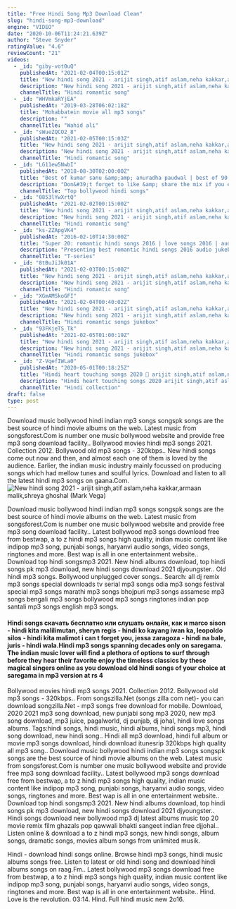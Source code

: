 ```yaml
---
title: "Free Hindi Song Mp3 Download Clean"
slug: "hindi-song-mp3-download"
engine: "VIDEO"
date: "2020-10-06T11:24:21.639Z"
author: "Steve Snyder"
ratingValue: "4.6"
reviewCount: "21"
videos:
  - _id: "giby-vot0uQ"
    publishedAt: "2021-02-04T00:15:01Z"
    title: "New hindi song 2021 - arijit singh,atif aslam,neha kakkar,armaan malik,shreya ghoshal"
    description: "New hindi song 2021 - arijit singh,atif aslam,neha kakkar,armaan malik,shreya ghoshal"
    channelTitle: "Hindi romantic song"
  - _id: "WHVmkaRYjEA"
    publishedAt: "2019-03-28T06:02:18Z"
    title: "Mohabbatein movie all mp3 songs"
    description: ""
    channelTitle: "Wahid ali"
  - _id: "sWueZQCO2_8"
    publishedAt: "2021-02-05T00:15:03Z"
    title: "New hindi song 2021 - arijit singh,atif aslam,neha kakkar,armaan malik,shreya ghoshal"
    description: "New hindi song 2021 - arijit singh,atif aslam,neha kakkar,armaan malik,shreya ghoshal"
    channelTitle: "Hindi romantic song"
  - _id: "LG11ew5NwbI"
    publishedAt: "2018-08-30T02:00:00Z"
    title: "Best of kumar sanu &amp;amp; anuradha paudwal | best of 90’s romantic songs &amp;amp; 90&amp;#39;s evergreen songs"
    description: "Don&#39;t forget to like &amp; share the mix if you enjoy it! ▭▭▭▭▭▭▭▭▭▭▭▭▭▭▭▭▭▭▭▭▭▭▭▭ ◢ follow top bollywood hindi songs ➤ youtube:"
    channelTitle: "Top bollywood hindi songs"
  - _id: "0853lYwXrtQ"
    publishedAt: "2021-02-02T00:15:00Z"
    title: "New hindi song 2021 - arijit singh,atif aslam,neha kakkar,armaan malik,shreya ghoshal"
    description: "New hindi song 2021 - arijit singh,atif aslam,neha kakkar,armaan malik,shreya ghoshal"
    channelTitle: "Hindi romantic song"
  - _id: "ks-ZZApgVK4"
    publishedAt: "2016-02-10T14:30:00Z"
    title: "Super 20: romantic hindi songs 2016 | love songs 2016 | audio jukebox| t-series"
    description: "Presenting best romantic hindi songs 2016 audio jukebox. Most romantic bollywood love songs for making your valentine&#39;s day"
    channelTitle: "T-series"
  - _id: "8tBuJiJk01A"
    publishedAt: "2021-02-03T00:15:00Z"
    title: "New hindi song 2021 - arijit singh,atif aslam,neha kakkar,armaan malik,shreya ghoshal"
    description: "New hindi song 2021 - arijit singh,atif aslam,neha kakkar,armaan malik,shreya ghoshal"
    channelTitle: "Hindi romantic song"
  - _id: "XGmAMSkoGFI"
    publishedAt: "2021-02-04T00:40:02Z"
    title: "New hindi song 2021 - arijit singh,atif aslam,neha kakkar,armaan malik,shreya ghoshal"
    description: "New hindi song 2021 - arijit singh,atif aslam,neha kakkar,armaan malik,shreya ghoshal"
    channelTitle: "Hindi romantic songs jukebox"
  - _id: "93FKjeTS_Tk"
    publishedAt: "2021-02-05T01:00:19Z"
    title: "New hindi song 2021 - arijit singh,atif aslam,neha kakkar,armaan malik,shreya ghoshal"
    description: "New hindi song 2021 - arijit singh,atif aslam,neha kakkar,armaan malik,shreya ghoshal"
    channelTitle: "Hindi romantic songs jukebox"
  - _id: "Z-VqefIWLa0"
    publishedAt: "2020-05-01T00:18:25Z"
    title: "Hindi heart touching songs 2020 💓 arijit singh,atif aslam,neha kakkar,armaan malik,shreya ghoshal"
    description: "Hindi heart touching songs 2020 arijit singh,atif aslam,neha kakkar,armaan malik,shreya ghoshal don&#39;t forget to like &amp; share"
    channelTitle: "Hindi collection"
draft: false
type: post
---
```


Download music bollywood hindi indian mp3 songs songspk songs are the best source of hindi movie albums on the web. Latest music from songsforest.Com is number one music bollywood website and provide free mp3 song download facility.. Bollywood movies hindi mp3 songs 2021. Collection 2012. Bollywood old mp3 songs - 320kbps.. New hindi songs come out now and then, and almost each one of them is loved by the audience. Earlier, the indian music industry mainly focussed on producing songs which had mellow tunes and soulful lyrics. Download and listen to all the latest hindi mp3 songs on gaana.Com.
![New hindi song 2021 - arijit singh,atif aslam,neha kakkar,armaan malik,shreya ghoshal (Mark Vega)](https://i.ytimg.com/vi/0853lYwXrtQ/hqdefault.jpg "New hindi song 2021 - arijit singh,atif aslam,neha kakkar,armaan malik,shreya ghoshal (Ronnie Hardy)")

Download music bollywood hindi indian mp3 songs songspk songs are the best source of hindi movie albums on the web. Latest music from songsforest.Com is number one music bollywood website and provide free mp3 song download facility.. Latest bollywood mp3 songs download free from bestwap, a to z hindi mp3 songs high quality, indian music content like indipop mp3 song, punjabi songs, haryanvi audio songs, video songs, ringtones and more. Best wap is all in one entertainment website.. Download top hindi songsmp3 2021. New hindi albums download, top hindi songs pk mp3 download, new hindi songs download 2021 djyoungster.. Old hindi mp3 songs. Bollywood unplugged cover songs.. Search: all dj remix mp3 songs special downloads tv serial mp3 songs odia mp3 songs festival special mp3 songs marathi mp3 songs bhojpuri mp3 songs assamese mp3 songs bengali mp3 songs bollywood mp3 songs ringtones indian pop santali mp3 songs english mp3 songs.
<!--inArticleAds-->

<!--galleryOne-->

#### Hindi songs cкачать бесплатно или слушать онлайн, как и marco sison - hindi kita malilimutan, sheryn regis - hindi ko kayang iwan ka, leopoldo silos - hindi kita malimot i can t forget you, jessa zaragoza - hindi na bale, juris - hindi wala.Hindi mp3 songs spanning decades only on saregama. The indian music lover will find a plethora of options to surf through before they hear their favorite enjoy the timeless classics by these magical singers online as you download old hindi songs of your choice at saregama in mp3 version at rs 4
<!--inArticleAds-->

<!--galleryTwo-->

Bollywood movies hindi mp3 songs 2021. Collection 2012. Bollywood old mp3 songs - 320kbps.. From songszilla.Net (songs zilla com net)- you can download songzilla.Net - mp3 songs free download for mobile. Download, 2020 2021 mp3 song download, new punjabi song mp3 2020, new mp3 song download, mp3 juice, pagalworld, dj punjab, dj johal, hindi love songs albums. Tags:hindi songs, hindi music, hindi albums, hindi songs mp3, hindi song download, new hindi song.. Hindi all mp3 download, hindi full album or movie mp3 songs download, hindi download itunesrip 320kbps high quality all mp3 song.. Download music bollywood hindi indian mp3 songs songspk songs are the best source of hindi movie albums on the web. Latest music from songsforest.Com is number one music bollywood website and provide free mp3 song download facility.. Latest bollywood mp3 songs download free from bestwap, a to z hindi mp3 songs high quality, indian music content like indipop mp3 song, punjabi songs, haryanvi audio songs, video songs, ringtones and more. Best wap is all in one entertainment website.. Download top hindi songsmp3 2021. New hindi albums download, top hindi songs pk mp3 download, new hindi songs download 2021 djyoungster.. Hindi songs download new bollywood mp3 dj latest albums music top 20 movie remix film ghazals pop qawwali bhakti sangeet indian free djjohal.. Listen online &amp; download a to z hindi mp3 songs, new hindi songs, album songs, dramatic songs, movies album songs from unlimited musik.
<!--galleryThree-->

Hindi - download hindi songs online. Browse hindi mp3 songs, hindi music albums songs free. Listen to latest or old hindi song and download hindi albums songs on raag.Fm.. Latest bollywood mp3 songs download free from bestwap, a to z hindi mp3 songs high quality, indian music content like indipop mp3 song, punjabi songs, haryanvi audio songs, video songs, ringtones and more. Best wap is all in one entertainment website.. Hind. Love is the revolution. 03:14. Hind. Full hindi music new 2o16.